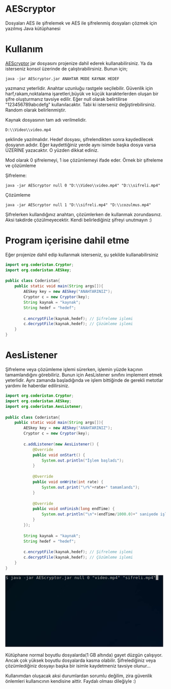 # AEScryptor
Dosyaları AES ile şifrelemek ve AES ile şifrelenmiş dosyaları çözmek için yazılmış Java kütüphanesi

# Kullanım

[AEScryptor](https://github.com/coderistan/AEScryptor/blob/master/dist/AEScryptor.jar) jar dosyasını projenize dahil ederek kullanabilirsiniz. Ya da isterseniz konsol üzerinde de çalıştırabilirsiniz. Bunun için;

```
java -jar AEScryptor.jar ANAHTAR MODE KAYNAK HEDEF
```

yazmanız yeterlidir. Anahtar uzunluğu rastgele seçilebilir. Güvenlik için harf,rakam,noktalama işaretleri,büyük ve küçük karakterlerden oluşan bir şifre oluşturmanız tavsiye edilir. Eğer null olarak belirtilirse "123456789abcdefg" kullanılacaktır. Tabi ki isterseniz değiştirebilirsiniz. Random olarak belirlenmiştir. 

Kaynak dosyasının tam adı verilmelidir.

```
D:\\Video\\video.mp4
```

şeklinde yazılmalıdır. Hedef dosyası, şifrelendikten sonra kaydedilecek dosyanın adıdır. Eğer kaydettiğiniz yerde aynı isimde başka dosya varsa ÜZERİNE yazacaktır. O yüzden dikkat ediniz. 

Mod olarak 0 şifrelemeyi, 1 ise çözümlemeyi ifade eder. Örnek bir şifreleme ve çözümleme

Şifreleme:
```
java -jar AEScryptor null 0 "D:\\Video\\video.mp4" "D:\\sifreli.mp4"
```

Çözümleme
```
java -jar AEScryptor null 1 "D:\\sifreli.mp4" "D:\\cozulmus.mp4"
```

Şifrelerken kullandığınız anahtarı, çözümlerken de kullanmak zorundasınız. Aksi takdirde çözülmeyecektir. Kendi belirlediğiniz şifreyi unutmayın :)

# Program içerisine dahil etme

Eğer projenize dahil edip kullanmak isterseniz, şu şekilde kullanabilirsiniz

```java
import org.coderistan.Cryptor;
import org.coderistan.AESkey;

public class Coderistan{
    public static void main(String args[]){
        AESkey key = new AESkey("ANAHTARINIZ");
        Cryptor c = new Cryptor(key);
        String kaynak = "kaynak";
        String hedef = "hedef";
        
        c.encryptFile(kaynak,hedef); // Şifreleme işlemi
        c.decryptFile(kaynak,hedef); // Çözümleme işlemi
    }
}
```

# AesListener

Şifreleme veya çözümleme işlemi sürerken, işlemin yüzde kaçının tamamlandığını görebiliriz. Bunun için AesListener sınıfını implement etmek yeterlidir. Aynı zamanda başladığında ve işlem bittiğinde de gerekli metotlar yardımı ile haberdar edilirsiniz.

```java
import org.coderistan.Cryptor;
import org.coderistan.AESkey;
import org.coderistan.AesListener;

public class Coderistan{
    public static void main(String args[]){
        AESkey key = new AESkey("ANAHTARINIZ");
        Cryptor c = new Cryptor(key);
        
        c.addListener(new AesListener() {
            @Override
            public void onStart() {
                System.out.println("İşlem başladı");
            }

            @Override
            public void onWrite(int rate) {
                System.out.print("\r%"+rate+" tamamlandı");
            }

            @Override
            public void onFinish(long endTime) {
                System.out.println("\n"+(endTime/1000.0)+" saniyede işlem tamamlandı");
            }
        });
        
        String kaynak = "kaynak";
        String hedef = "hedef";
        
        c.encryptFile(kaynak,hedef); // Şifreleme işlemi
        c.decryptFile(kaynak,hedef); // Çözümleme işlemi
    }
}

```
![How To Work](https://raw.githubusercontent.com/coderistan/AEScryptor/master/how_to_work.gif)

Kütüphane normal boyutlu dosyalarda(1 GB altında) gayet düzgün çalışıyor. Ancak çok yüksek boyutlu dosyalarda kasma olabilir. Şifrelediğiniz veya çözümlediğiniz dosyayı başka bir isimle kaydetmeniz tavsiye olunur...

Kullanımdan oluşacak aksi durumlardan sorumlu değilim, zira güvenlik önlemleri kullanıcının kendisine aittir. Faydalı olması dileğiyle :)

